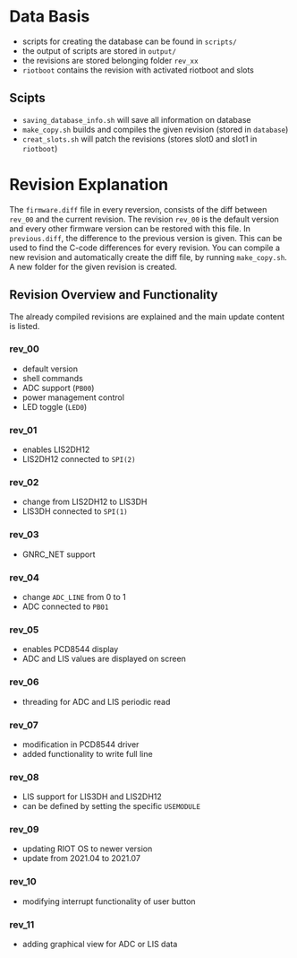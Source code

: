 # Data Basis

- scripts for creating the database can be found in `scripts/`
- the output of scripts are stored in `output/`
- the revisions are stored belonging folder `rev_xx`
- `riotboot` contains the revision with activated riotboot and slots

## Scipts

- `saving_database_info.sh` will save all information on database
- `make_copy.sh` builds and compiles the given revision (stored in `database`)
- `creat_slots.sh` will patch the revisions (stores slot0 and slot1 in `riotboot`)


# Revision Explanation
The `firmware.diff` file in every reversion, consists of the diff between `rev_00` and the current revision.
The revision `rev_00` is the default version and every other firmware version can be restored with this file.
In `previous.diff`, the difference to the previous version is given. This can be used to find the C-code
differences for every revision.
You can compile a new revision and automatically create the diff file, by running `make_copy.sh`. A new folder
for the given revision is created.

## Revision Overview and Functionality
The already compiled revisions are explained and the main update content is listed.

### rev_00
- default version
- shell commands
- ADC support (`PB00`)
- power management control
- LED toggle (`LED0`)

### rev_01
- enables LIS2DH12
- LIS2DH12 connected to `SPI(2)`

### rev_02
- change from LIS2DH12 to LIS3DH
- LIS3DH connected to `SPI(1)`

### rev_03
- GNRC_NET support

### rev_04
- change `ADC_LINE` from 0 to 1
- ADC connected to `PB01`

### rev_05
- enables PCD8544 display
- ADC and LIS values are displayed on screen

### rev_06
- threading for ADC and LIS periodic read

### rev_07
- modification in PCD8544 driver
- added functionality to write full line

### rev_08
- LIS support for LIS3DH and LIS2DH12
- can be defined by setting the specific `USEMODULE`

### rev_09
- updating RIOT OS to newer version
- update from 2021.04 to 2021.07

### rev_10
- modifying interrupt functionality of user button

### rev_11
- adding graphical view for ADC or LIS data
